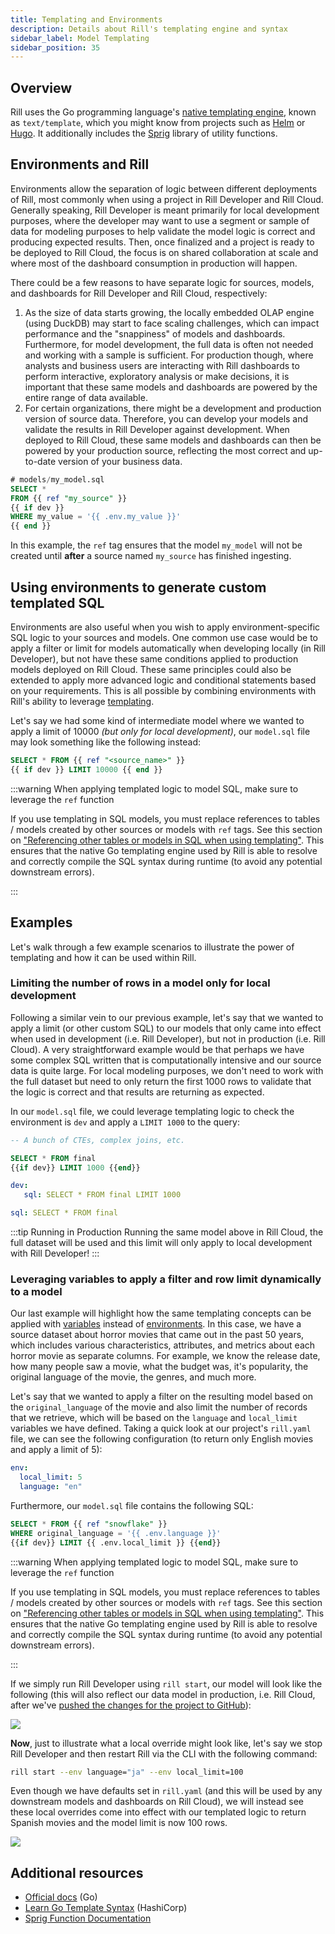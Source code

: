 ```yaml
---
title: Templating and Environments
description: Details about Rill's templating engine and syntax
sidebar_label: Model Templating
sidebar_position: 35
---
```

## Overview

Rill uses the Go programming language's [native templating engine](https://pkg.go.dev/text/template), known as `text/template`, which you might know from projects such as [Helm](https://helm.sh/) or [Hugo](https://gohugo.io/). It additionally includes the [Sprig](http://masterminds.github.io/sprig/) library of utility functions.


## Environments and Rill

Environments allow the separation of logic between different deployments of Rill, most commonly when using a project in Rill Developer and Rill Cloud. Generally speaking, Rill Developer is meant primarily for local development purposes, where the developer may want to use a segment or sample of data for modeling purposes to help validate the model logic is correct and producing expected results. Then, once finalized and a project is ready to be deployed to Rill Cloud, the focus is on shared collaboration at scale and where most of the dashboard consumption in production will happen.

There could be a few reasons to have separate logic for sources, models, and dashboards for Rill Developer and Rill Cloud, respectively:
1. As the size of data starts growing, the locally embedded OLAP engine (using DuckDB) may start to face scaling challenges, which can impact performance and the "snappiness" of models and dashboards. Furthermore, for model development, the full data is often not needed and working with a sample is sufficient. For production though, where analysts and business users are interacting with Rill dashboards to perform interactive, exploratory analysis or make decisions, it is important that these same models and dashboards are powered by the entire range of data available.
2. For certain organizations, there might be a development and production version of source data. Therefore, you can develop your models and validate the results in Rill Developer against development. When deployed to Rill Cloud, these same models and dashboards can then be powered by your production source, reflecting the most correct and up-to-date version of your business data.


```sql
# models/my_model.sql
SELECT *
FROM {{ ref "my_source" }}
{{ if dev }}
WHERE my_value = '{{ .env.my_value }}'
{{ end }}
```

In this example, the `ref` tag ensures that the model `my_model` will not be created until **after** a source named `my_source` has finished ingesting.

## Using environments to generate custom templated SQL

Environments are also useful when you wish to apply environment-specific SQL logic to your sources and models. One common use case would be to apply a filter or limit for models automatically when developing locally (in Rill Developer), but not have these same conditions applied to production models deployed on Rill Cloud. These same principles could also be extended to apply more advanced logic and conditional statements based on your requirements. This is all possible by combining environments with Rill's ability to leverage [templating](/connect/templating.md).

Let's say we had some kind of intermediate model where we wanted to apply a limit of 10000 _(but only for local development)_, our `model.sql` file may look something like the following instead:

```sql
SELECT * FROM {{ ref "<source_name>" }}
{{ if dev }} LIMIT 10000 {{ end }}
```

:::warning When applying templated logic to model SQL, make sure to leverage the `ref` function

If you use templating in SQL models, you must replace references to tables / models created by other sources or models with `ref` tags. See this section on ["Referencing other tables or models in SQL when using templating"](/connect/templating.md#referencing-other-tables-or-models-in-sql-when-using-templating). This ensures that the native Go templating engine used by Rill is able to resolve and correctly compile the SQL syntax during runtime (to avoid any potential downstream errors).

:::

## Examples

Let's walk through a few example scenarios to illustrate the power of templating and how it can be used within Rill.



### Limiting the number of rows in a model only for local development

Following a similar vein to our previous example, let's say that we wanted to apply a limit (or other custom SQL) to our models that only came into effect when used in development (i.e. Rill Developer), but not in production (i.e. Rill Cloud). A very straightforward example would be that perhaps we have some complex SQL written that is computationally intensive and our source data is quite large. For local modeling purposes, we don't need to work with the full dataset but need to only return the first 1000 rows to validate that the logic is correct and that results are returning as expected.

In our `model.sql` file, we could leverage templating logic to check the environment is `dev` and apply a `LIMIT 1000` to the query:

```sql
-- A bunch of CTEs, complex joins, etc.

SELECT * FROM final
{{if dev}} LIMIT 1000 {{end}}
```

```yaml
dev:
   sql: SELECT * FROM final LIMIT 1000

sql: SELECT * FROM final
```

:::tip Running in Production
Running the same model above in Rill Cloud, the full dataset will be used and this limit will only apply to local development with Rill Developer!
:::

### Leveraging variables to apply a filter and row limit dynamically to a model

Our last example will highlight how the same templating concepts can be applied with [variables](#setting-variables-in-rill) instead of [environments](../transform/models/environments). In this case, we have a source dataset about horror movies that came out in the past 50 years, which includes various characteristics, attributes, and metrics about each horror movie as separate columns. For example, we know the release date, how many people saw a movie, what the budget was, it's popularity, the original language of the movie, the genres, and much more.

Let's say that we wanted to apply a filter on the resulting model based on the `original_language` of the movie and also limit the number of records that we retrieve, which will be based on the `language` and `local_limit` variables we have defined. Taking a quick look at our project's `rill.yaml` file, we can see the following configuration (to return only English movies and apply a limit of 5):

```yaml
env:
  local_limit: 5
  language: "en"
```

Furthermore, our `model.sql` file contains the following SQL:

```sql
SELECT * FROM {{ ref "snowflake" }}
WHERE original_language = '{{ .env.language }}'
{{if dev}} LIMIT {{ .env.local_limit }} {{end}}
```

:::warning When applying templated logic to model SQL, make sure to leverage the `ref` function

If you use templating in SQL models, you must replace references to tables / models created by other sources or models with `ref` tags. See this section on ["Referencing other tables or models in SQL when using templating"](#referencing-other-tables-or-models-in-sql-when-using-templating). This ensures that the native Go templating engine used by Rill is able to resolve and correctly compile the SQL syntax during runtime (to avoid any potential downstream errors).

:::

If we simply run Rill Developer using `rill start`, our model will look like the following (this will also reflect our data model in production, i.e. Rill Cloud, after we've [pushed the changes for the project to GitHub](./deploy-dashboard/)):

<img src = '/img/deploy/templating/vars-example.png' class='rounded-gif' />
<br />


**Now**, just to illustrate what a local override might look like, let's say we stop Rill Developer and then restart Rill via the CLI with the following command:
```bash
rill start --env language="ja" --env local_limit=100
```

Even though we have defaults set in `rill.yaml` (and this will be used by any downstream models and dashboards on Rill Cloud), we will instead see these local overrides come into effect with our templated logic to return Spanish movies and the model limit is now 100 rows.

<img src = '/img/deploy/templating/vars-override-example.png' class='rounded-gif' />
<br />


## Additional resources

- [Official docs](https://pkg.go.dev/text/template) (Go)
- [Learn Go Template Syntax](https://developer.hashicorp.com/nomad/tutorials/templates/go-template-syntax) (HashiCorp)
- [Sprig Function Documentation](http://masterminds.github.io/sprig/)


